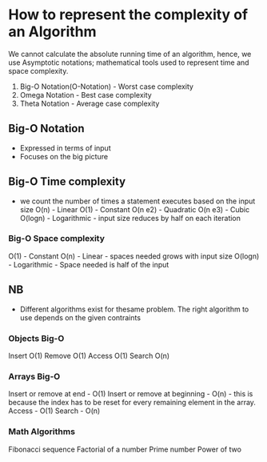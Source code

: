 # How to represent the complexity of an Algorithm

We cannot calculate the absolute running time of an algorithm, hence, we use Asymptotic notations; mathematical tools used to represent time and space complexity.

1. Big-O Notation(O-Notation) - Worst case complexity
2. Omega Notation - Best case complexity
3. Theta Notation  - Average case complexity

## Big-O Notation

- Expressed in terms of input
- Focuses on the big picture

## Big-O Time complexity

- we count the number of times a statement executes based on the input size
O(n) - Linear
O(1) - Constant
O(n e2) - Quadratic
O(n e3) - Cubic
O(logn) - Logarithmic  - input size reduces by half on each iteration

### Big-O Space complexity

O(1) - Constant
O(n)  - Linear - spaces needed grows with input size
O(logn) - Logarithmic - Space needed is half of the input

## NB

- Different algorithms exist for thesame problem. The right algorithm to use depends on the given contraints

### Objects Big-O

Insert O(1)
Remove O(1)
Access O(1)
Search O(n)

### Arrays Big-O

Insert or remove at end - O(1)
Insert or remove at beginning - O(n) - this is because the index has to be reset for every remaining element in the array.
Access - O(1)
Search - O(n)

### Math Algorithms

Fibonacci sequence
Factorial of a number
Prime number
Power of two
